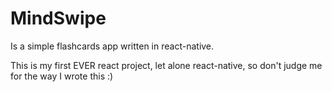 # MindSwipe

Is a simple flashcards app written in react-native.

This is my first EVER react project, let alone react-native, so don't judge me for the way I wrote this :)
